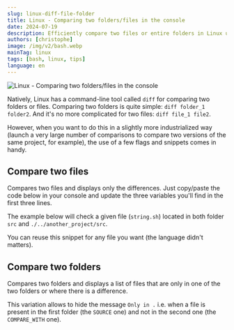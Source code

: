 ```yaml
---
slug: linux-diff-file-folder
title: Linux - Comparing two folders/files in the console
date: 2024-07-19
description: Efficiently compare two files or entire folders in Linux using the diff command. Get advanced bash scripts for industrial-level comparison.
authors: [christophe]
image: /img/v2/bash.webp
mainTag: linux
tags: [bash, linux, tips]
language: en
---
```

![Linux - Comparing two folders/files in the console](/img/v2/bash.webp)

Natively, Linux has a command-line tool called `diff` for comparing two folders or files. Comparing two folders is quite simple: `diff folder_1 folder2`. And it's no more complicated for two files: `diff file_1 file2`.

However, when you want to do this in a slightly more industrialized way (launch a very large number of comparisons to compare two versions of the same project, for example), the use of a few flags and snippets comes in handy.

<!-- truncate -->

## Compare two files

Compares two files and displays only the differences. Just copy/paste the code below in your console and update the three variables you'll find in the first three lines.

The example below will check a given file (`string.sh`) located in both folder `src` and `./../another_project/src`.

<AlertBox variant="info" title="">
You can reuse this snippet for any file you want (the language didn't matters).

</AlertBox>

<Snippet filename="script.sh" source="./files/script.sh" />

## Compare two folders

Compares two folders and displays a list of files that are only in one of the two folders or where there is a difference.

<Snippet filename="script.sh" source="./files/script.part2.sh" />

This variation allows to hide the message `Only in .` i.e. when a file is present in the first folder (the `SOURCE` one) and not in the second one (the `COMPARE_WITH` one).

<Snippet filename="script.sh" source="./files/script.part3.sh" />